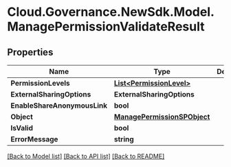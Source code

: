 # Cloud.Governance.NewSdk.Model.ManagePermissionValidateResult
## Properties

Name | Type | Description | Notes
------------ | ------------- | ------------- | -------------
**PermissionLevels** | [**List&lt;PermissionLevel&gt;**](PermissionLevel.md) |  | [optional] 
**ExternalSharingOptions** | **ExternalSharingOptions** |  | [optional] 
**EnableShareAnonymousLink** | **bool** |  | [optional] 
**Object** | [**ManagePermissionSPObject**](ManagePermissionSPObject.md) |  | [optional] 
**IsValid** | **bool** |  | [optional] 
**ErrorMessage** | **string** |  | [optional] 

[[Back to Model list]](../README.md#documentation-for-models) [[Back to API list]](../README.md#documentation-for-api-endpoints) [[Back to README]](../README.md)

